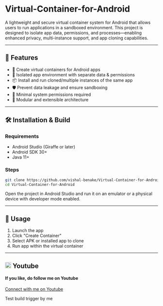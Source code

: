 # Virtual-Container-for-Android

A lightweight and secure virtual container system for Android that allows users to run applications in a sandboxed environment. This project is designed to isolate app data, permissions, and processes—enabling enhanced privacy, multi-instance support, and app cloning capabilities.

---

## 🚀 Features

- 🧱 Create virtual containers for Android apps
- 🔐 Isolated app environment with separate data & permissions
- 📦 Install and run cloned/multiple instances of the same app
- 🛡️ Prevent data leakage and ensure sandboxing
- 📱 Minimal system permissions required
- 🧩 Modular and extensible architecture

---

## 🛠️ Installation & Build

### Requirements

- Android Studio (Giraffe or later)
- Android SDK 30+
- Java 11+

### Steps

```bash
git clone https://github.com/vishal-benake/Virtual-Container-for-Android.git
cd Virtual-Container-for-Android
```

Open the project in Android Studio and run it on an emulator or a physical device with developer mode enabled.

---

## 📱 Usage

1. Launch the app
2. Click "Create Container"
3. Select APK or installed app to clone
4. Run app within the virtual container

---

## <img src="https://upload.wikimedia.org/wikipedia/commons/0/09/YouTube_full-color_icon_%282017%29.svg" width="20" height="20"> Youtube
<h4>If you like, do follow me on Youtube</h4>
<a href="https://www.youtube.com/@Code-With-Vishal">Connect with me on  Youtube</a>

Test build trigger by me
